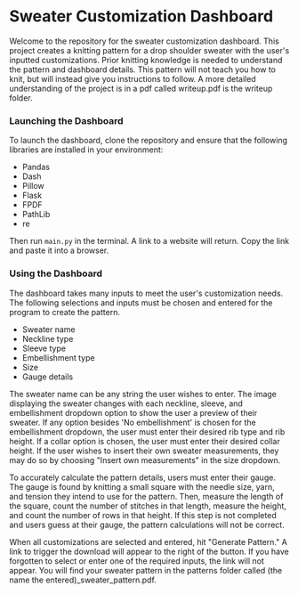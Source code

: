 # Sweater Customization Dashboard
 
Welcome to the repository for the sweater customization dashboard. This project creates a knitting pattern for a drop shoulder sweater with the user's inputted customizations. Prior knitting knowledge is needed to understand the pattern and dashboard details. This pattern will not teach you how to knit, but will instead give you instructions to follow. A more detailed understanding of the project is in a pdf called writeup.pdf is the writeup folder.

### Launching the Dashboard
To launch the dashboard, clone the repository and ensure that the following libraries are installed in your environment:
- Pandas
- Dash
- Pillow
- Flask
- FPDF
- PathLib
- re

Then run `main.py` in the terminal. A link to a website will return. Copy the link and paste it into a browser.

### Using the Dashboard
The dashboard takes many inputs to meet the user's customization needs. The following selections and inputs must be chosen and entered for the program to create the pattern.
- Sweater name
- Neckline type
- Sleeve type
- Embellishment type
- Size
- Gauge details

The sweater name can be any string the user wishes to enter. The image displaying the sweater changes with each neckline, sleeve, and embellishment dropdown option to show the user a preview of their sweater. If any option besides 'No embellishment' is chosen for the embellishment dropdown, the user must enter their desired rib type and rib height. If a collar option is chosen, the user must enter their desired collar height. If the user wishes to insert their own sweater measurements, they may do so by choosing "Insert own measurements" in the size dropdown.

To accurately calculate the pattern details, users must enter their gauge. The gauge is found by knitting a small square with the needle size, yarn, and tension they intend to use for the pattern. Then, measure the length of the square, count the number of stitches in that length, measure the height, and count the number of rows in that height. If this step is not completed and users guess at their gauge, the pattern calculations will not be correct.

When all customizations are selected and entered, hit "Generate Pattern." A link to trigger the download will appear to the right of the button. If you have forgotten to select or enter one of the required inputs, the link will not appear. You will find your sweater pattern in the patterns folder called (the name the entered)_sweater_pattern.pdf.